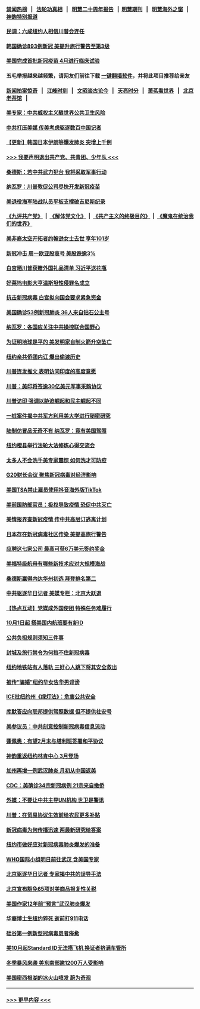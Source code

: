 #### [禁闻热榜](热点新闻.md?=0)  &nbsp;&nbsp;|&nbsp;&nbsp; [法轮功真相](https://github.com/gfw-breaker/truth/blob/master/README.md?=0) &nbsp;&nbsp;|&nbsp;&nbsp; [明慧二十周年报告](https://github.com/gfw-breaker/mh-reports/blob/master/README.md?=0) &nbsp;&nbsp;|&nbsp;&nbsp;[明慧期刊](https://github.com/gfw-breaker/mh-qikan) &nbsp;&nbsp;|&nbsp;&nbsp; [明慧海外之窗](https://github.com/gfw-breaker/mh-news/blob/master/README.md?=0) &nbsp;&nbsp;|&nbsp;&nbsp; [神韵特别报道](https://github.com/gfw-breaker/mh-news/blob/master/shenyun.md?=0)
#### [民调：六成纽约人相信川普会连任](../pages/nsc412/n11893884.md?t=02251431) 
#### [韩国确诊893例新冠 美提升旅行警告至第3级](../pages/nsc412/n11893662.md?t=02251431) 
#### [美国完成首批新冠疫苗 4月进行临床试验](../pages/nsc412/n11893526.md?t=02251431) 
#### 五毛举报越来越频繁，请网友们前往下载 [一键翻墙软件](https://github.com/gfw-breaker/ssr-accounts)，并将此项目推荐给亲友
#### [新闻拍案惊奇](https://github.com/gfw-breaker/banned-news/blob/master/pages/link4.md) &nbsp;&nbsp;|&nbsp;&nbsp; [江峰时刻](https://github.com/gfw-breaker/banned-news/blob/master/pages/link4.md) &nbsp;&nbsp;|&nbsp;&nbsp; [文昭谈古论今](https://github.com/gfw-breaker/banned-news/blob/master/pages/link4.md) &nbsp;&nbsp;|&nbsp;&nbsp; [天亮时分](https://github.com/gfw-breaker/banned-news/blob/master/pages/link4.md) &nbsp;&nbsp;|&nbsp;&nbsp; [萧茗看世界](https://github.com/gfw-breaker/banned-news/blob/master/pages/link4.md) &nbsp;&nbsp;|&nbsp;&nbsp; [北京老茶馆](https://github.com/gfw-breaker/banned-news/blob/master/pages/link4.md) &nbsp;&nbsp;|&nbsp;&nbsp; 
#### [美专家：中共威权主义酿世界公共卫生风险](../pages/nsc412/n11893474.md?t=02251431) 
#### [中共打压美媒 传美考虑驱逐数百中国记者](../pages/nsc412/n11893178.md?t=02251431) 
#### [【更新】韩国日本伊朗等爆发肺炎 突增上千例](../pages/nsc412/n11890652.md?t=02251431) 
#### [>>> 我要声明退出共产党、共青团、少年队 <<<](https://github.com/begood0513/goodnews/blob/master/quit/letter.md) 
#### [桑德斯：若中共武力犯台 我将采取军事行动](../pages/nsc412/n11893282.md?t=02251431) 
#### [纳瓦罗：川普敦促公司尽快开发新冠疫苗](../pages/nsc412/n11893211.md?t=02251431) 
#### [美退役海军陆战队员平板支撑破吉尼斯纪录](../pages/nsc412/n11893022.md?t=02251431) 
#### [《九评共产党》](https://github.com/begood0513/9ping.md/blob/master/README.md) &nbsp;|&nbsp; [《解体党文化》](../../../../jtdwh.md/blob/master/README.md)  &nbsp;|&nbsp; [《共产主义的终极目的》](../../../../gczydzjmd.md/blob/master/README.md) &nbsp;|&nbsp; [《魔鬼在统治我们的世界》](../../../../mgztzwmdsj.md/blob/master/README.md) 
#### [美非裔太空开拓者约翰逊女士去世 享年101岁](../pages/nsc412/n11892917.md?t=02251431) 
#### [新冠冲击 周一欧亚股哀号 美股跌逾3%](../pages/nsc412/n11892648.md?t=02251431) 
#### [白宫晒川普获赠外国礼品清单 习近平送花瓶](../pages/nsc412/n11892985.md?t=02251431) 
#### [好莱坞电影大亨温斯坦性侵罪名成立](../pages/nsc412/n11892907.md?t=02251431) 
#### [抗击新冠病毒 白宫拟向国会要求紧急资金](../pages/nsc412/n11892943.md?t=02251431) 
#### [美国确诊53例新冠肺炎 36人来自钻石公主号](../pages/nsc412/n11892877.md?t=02251431) 
#### [纳瓦罗：各国应关注中共操控联合国野心](../pages/nsc412/n11892856.md?t=02251431) 
#### [为证明地球是平的 美发明家自制火箭升空坠亡](../pages/nsc412/n11892645.md?t=02251431) 
#### [纽约亲共侨团内讧 爆出偷渡历史](../pages/nsc412/n11891235.md?t=02251431) 
#### [川普连发推文 表明访问印度的高度意愿](../pages/nsc412/n11891927.md?t=02251431) 
#### [川普：美印将签逾30亿美元军事采购协议](../pages/nsc412/n11892494.md?t=02251431) 
#### [川普访印 强调以胁迫崛起和民主崛起不同](../pages/nsc412/n11891855.md?t=02251431) 
#### [一桩案件揭中共军方利用美大学进行秘密研究](../pages/nsc412/n11891206.md?t=02251431) 
#### [陆制仿冒品无奇不有 纳瓦罗：竟有美国驾照](../pages/nsc412/n11890953.md?t=02251431) 
#### [纽约橙县举行法轮大法修炼心得交流会](../pages/nsc412/n11890760.md?t=02251431) 
#### [太多人不会洗手美专家震惊 如何洗才可防疫](../pages/nsc412/n11875866.md?t=02251431) 
#### [G20财长会议 聚焦新冠病毒对经济影响](../pages/nsc412/n11890400.md?t=02251431) 
#### [美国TSA禁止雇员使用抖音海外版TikTok](../pages/nsc412/n11890500.md?t=02251431) 
#### [美前国防部官员：极权导致疫情 恐促中共灭亡](../pages/nsc412/n11889092.md?t=02251431) 
#### [美情报界查新冠疫情 传中共高层订逃离计划](../pages/nsc412/n11888161.md?t=02251431) 
#### [日本存在新冠病毒社区传染 美提高旅行警告](../pages/nsc412/n11889917.md?t=02251431) 
#### [应聘这七家公司 最高可获6万美元签约奖金](../pages/nsc412/n11879446.md?t=02251431) 
#### [美福特级航母有哪些新技术应对大规模海战](../pages/nsc412/n11882087.md?t=02251431) 
#### [桑德斯赢得内达华州初选 拜登排名第二](../pages/nsc412/n11888760.md?t=02251431) 
#### [中共驱逐华日记者 美媒专栏：北京大跃退](../pages/nsc412/n11888453.md?t=02251431) 
#### [【热点互动】党媒成外国使团 特殊任务难履行](../pages/nsc412/n11888306.md?t=02251431) 
#### [10月1日起 搭美国内航班要有新ID](../pages/nsc412/n11888243.md?t=02251431) 
#### [公共负担规则须知三件事](../pages/nsc412/n11888123.md?t=02251431) 
#### [封城及旅行禁令为何挡不住新冠病毒](../pages/nsc412/n11888067.md?t=02251431) 
#### [纽约地铁站有人落轨   三好心人跳下将其安全救出](../pages/nsc412/n11888088.md?t=02251431) 
#### [被传“骗婚”纽约华女告华男诽谤](../pages/nsc412/n11887303.md?t=02251431) 
#### [ICE批纽约州《绿灯法》：危害公共安全](../pages/nsc412/n11887285.md?t=02251431) 
#### [库默答应向联邦提供驾照数据 但不提供社安号](../pages/nsc412/n11887269.md?t=02251431) 
#### [美参议员：中共刻意控制新冠病毒信息流动](../pages/nsc412/n11887949.md?t=02251431) 
#### [蓬佩奥：有望2月末与塔利班签署和平协议](../pages/nsc412/n11887248.md?t=02251431) 
#### [神韵重返纽约林肯中心 3月登场](../pages/nsc412/n11885013.md?t=02251431) 
#### [加州再增一例武汉肺炎 月初从中国返美](../pages/nsc412/n11886929.md?t=02251431) 
#### [CDC：美确诊34宗新冠病例 21宗来自撤侨](../pages/nsc412/n11886795.md?t=02251431) 
#### [外媒：不要让中共主导UN机构 世卫是警讯](../pages/nsc412/n11886401.md?t=02251431) 
#### [川普：在贸易协议生效前给农民更多补贴](../pages/nsc412/n11886549.md?t=02251431) 
#### [新冠病毒为何传播迅速 两最新研究给答案](../pages/nsc412/n11886505.md?t=02251431) 
#### [纽约市做好应对新冠病毒肺炎爆发的准备](../pages/nsc412/n11885019.md?t=02251431) 
#### [WHO国际小组明日前往武汉 含美国专家](../pages/nsc412/n11886380.md?t=02251431) 
#### [北京驱逐华日记者 专家揭中共的误导手法](../pages/nsc412/n11886124.md?t=02251431) 
#### [北京宣布豁免65项对美商品报复性关税](../pages/nsc412/n11885960.md?t=02251431) 
#### [美国作家12年前“预言”武汉肺炎爆发](../pages/nsc412/n11885487.md?t=02251431) 
#### [华裔博士生纽约猝死  逝前打911电话](../pages/nsc412/n11885007.md?t=02251431) 
#### [硅谷第一例新型冠病毒患者痊愈](../pages/nsc412/n11885163.md?t=02251431) 
#### [美10月起Standard ID无法搭飞机  换证者挤满车管所](../pages/nsc412/n11885036.md?t=02251431) 
#### [冬季暴风来袭 美东南部逾1200万人受影响](../pages/nsc412/n11884620.md?t=02251431) 
#### [美国密西根湖的冰火山喷发 蔚为奇观](../pages/nsc412/n11884842.md?t=02251431) 

----
#### [ >>> 更早内容 <<< ](../indexes/nsc412-earlier.md)
